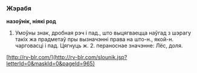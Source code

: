 ### Жэрабя
**назоўнік, ніякі род**

1. Умоўны знак, дробная рэч і пад., што выцягваецца наўгад з шэрагу такіх жа прадметаў пры вызначэнні права на што-н., якой-н. чарговасці і пад. Цягнуць ж. 2. пераноснае значэнне: Лёс, доля.

<a rel="author">[http://rv-blr.com/](http://rv-blr.com/slounik.jsp?letterId=0&maskId=0&pageId=965)</a>
